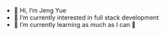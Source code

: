 - 👋 Hi, I’m Jeng Yue
- 👀 I’m currently interested in full stack development
- 🌱 I’m currently learning as much as I can 🤣
